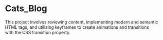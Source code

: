 # Cats_Blog
 This project involves reviewing content, implementing modern and semantic HTML tags, and utilizing keyframes to create animations and transitions with the CSS transition property.
